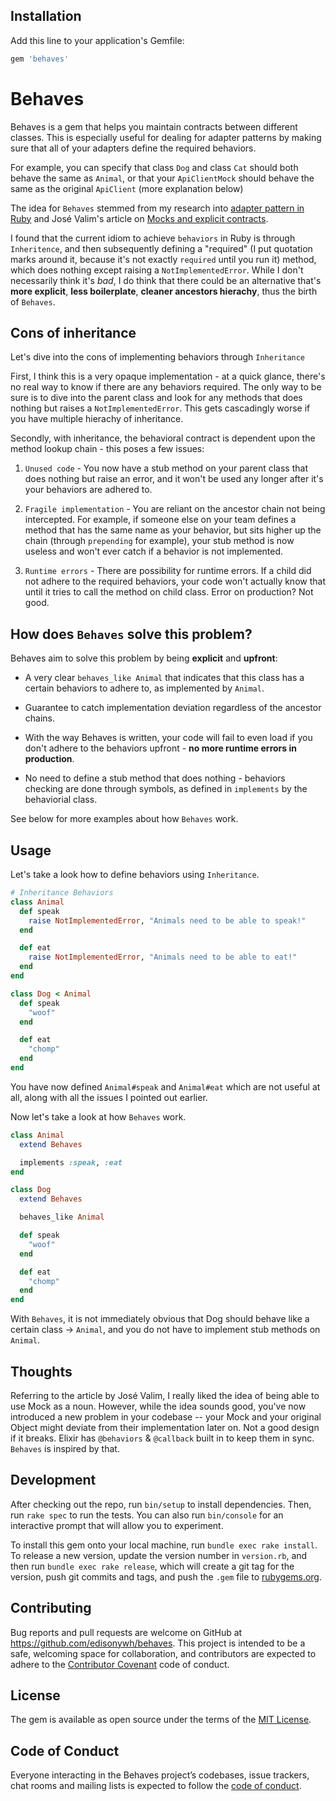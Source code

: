 ## Installation

Add this line to your application's Gemfile:

```ruby
gem 'behaves'
```


# Behaves

Behaves is a gem that helps you maintain contracts between different classes. This is especially useful for dealing for adapter patterns by making sure that all of your adapters define the required behaviors.

For example, you can specify that class `Dog` and class `Cat` should both behave the same as `Animal`, or that your `ApiClientMock` should behave the same as the original `ApiClient` (more explanation below)

The idea for `Behaves` stemmed from my research into [adapter pattern in Ruby](https://www.sitepoint.com/using-and-testing-the-adapter-design-pattern/) and José Valim's article on [Mocks and explicit contracts](http://blog.plataformatec.com.br/2015/10/mocks-and-explicit-contracts/).

I found that the current idiom to achieve `behaviors` in Ruby is through `Inheritence`, and then subsequently defining a "required" (I put quotation marks around it, because it's not exactly `required` until you run it) method, which does nothing except raising a `NotImplementedError`. While I don't necessarily think it's *bad*, I do think that there could be an alternative that's **more explicit**, **less boilerplate**, **cleaner ancestors hierachy**, thus the birth of `Behaves`.

## Cons of inheritance

Let's dive into the cons of implementing behaviors through `Inheritance`

First, I think this is a very opaque implementation - at a quick glance, there's no real way to know if there are any behaviors required. The only way to be sure is to dive into the parent class and look for any methods that does nothing but raises a `NotImplementedError`. This gets cascadingly worse if you have multiple hierachy of inheritance.

Secondly, with inheritance, the behavioral contract is dependent upon the method lookup chain - this poses a few issues:

1) `Unused code` - You now have a stub method on your parent class that does nothing but raise an error, and it won't be used any longer after it's your behaviors are adhered to.

2) `Fragile implementation` - You are reliant on the ancestor chain not being intercepted. For example, if someone else on your team defines a method that has the same name as your behavior, but sits higher up the chain (through `prepending` for example), your stub method is now useless and won't ever catch if a behavior is not implemented.

3) `Runtime errors` - There are possibility for runtime errors. If a child did not adhere to the required behaviors, your code won't actually know that until it tries to call the method on child class. Error on production? Not good.

## How does `Behaves` solve this problem?

Behaves aim to solve this problem by being **explicit** and **upfront**:

- A very clear `behaves_like Animal` that indicates that this class has a certain behaviors to adhere to, as implemented by `Animal`.

- Guarantee to catch implementation deviation regardless of the ancestor chains.

- With the way Behaves is written, your code will fail to even load if you don't adhere to the behaviors upfront - **no more runtime errors in production**.

- No need to define a stub method that does nothing - behaviors checking are done through symbols, as defined in `implements` by the behaviorial class.

See below for more examples about how `Behaves` work.

## Usage

Let's take a look how to define behaviors using `Inheritance`.

```ruby
# Inheritance Behaviors
class Animal
  def speak
    raise NotImplementedError, "Animals need to be able to speak!"
  end

  def eat
    raise NotImplementedError, "Animals need to be able to eat!"
  end
end

class Dog < Animal
  def speak
    "woof"
  end

  def eat
    "chomp"
  end
end
```

You have now defined `Animal#speak` and `Animal#eat` which are not useful at all, along with all the issues I pointed out earlier.

Now let's take a look at how `Behaves` work.

```ruby
class Animal
  extend Behaves

  implements :speak, :eat
end

class Dog
  extend Behaves

  behaves_like Animal

  def speak
    "woof"
  end

  def eat
    "chomp"
  end
end
```

With `Behaves`, it is not immediately obvious that Dog should behave like a certain class -> `Animal`, and you do not have to implement stub methods on `Animal`.

## Thoughts

Referring to the article by José Valim, I really liked the idea of being able to use Mock as a noun. However, while the idea sounds good, you've now introduced a new problem in your codebase -- your Mock and your original Object might deviate from their implementation later on. Not a good design if it breaks. Elixir has `@behaviors` & `@callback` built in to keep them in sync. `Behaves` is inspired by that.

## Development

After checking out the repo, run `bin/setup` to install dependencies. Then, run `rake spec` to run the tests. You can also run `bin/console` for an interactive prompt that will allow you to experiment.

To install this gem onto your local machine, run `bundle exec rake install`. To release a new version, update the version number in `version.rb`, and then run `bundle exec rake release`, which will create a git tag for the version, push git commits and tags, and push the `.gem` file to [rubygems.org](https://rubygems.org).

## Contributing

Bug reports and pull requests are welcome on GitHub at https://github.com/edisonywh/behaves. This project is intended to be a safe, welcoming space for collaboration, and contributors are expected to adhere to the [Contributor Covenant](http://contributor-covenant.org) code of conduct.

## License

The gem is available as open source under the terms of the [MIT License](https://opensource.org/licenses/MIT).

## Code of Conduct

Everyone interacting in the Behaves project’s codebases, issue trackers, chat rooms and mailing lists is expected to follow the [code of conduct](https://github.com/[USERNAME]/behaves/blob/master/CODE_OF_CONDUCT.md).
